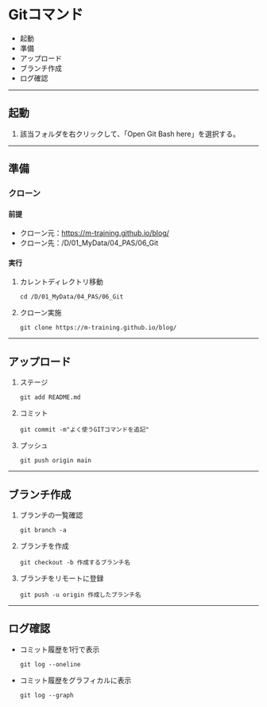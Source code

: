 
# Gitコマンド

* 起動
* 準備
* アップロード
* ブランチ作成
* ログ確認

---

## 起動

1. 該当フォルダを右クリックして、「Open Git Bash here」を選択する。

---

## 準備

### クローン

#### 前提

* クローン元：<https://m-training.github.io/blog/>
* クローン先：/D/01_MyData/04_PAS/06_Git

#### 実行

1. カレントディレクトリ移動

    ```git
    cd /D/01_MyData/04_PAS/06_Git
    ```

2. クローン実施

    ```git
    git clone https://m-training.github.io/blog/
    ```

---

## アップロード

1. ステージ

    ```git
    git add README.md
    ```

2. コミット

    ```git
    git commit -m"よく使うGITコマンドを追記"
    ```

3. プッシュ

    ```git
    git push origin main
    ```

---

## ブランチ作成

1. ブランチの一覧確認

    ```git
    git branch -a
    ```

2. ブランチを作成

    ```git
    git checkout -b 作成するブランチ名
    ```

3. ブランチをリモートに登録

    ```git
    git push -u origin 作成したブランチ名
    ```

---

## ログ確認

* コミット履歴を1行で表示

    ```git
    git log --oneline
    ```

* コミット履歴をグラフィカルに表示

    ```git
    git log --graph
    ```
